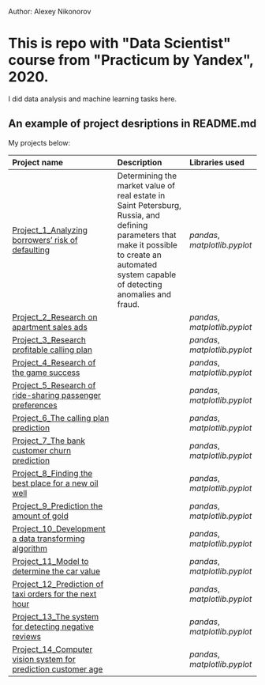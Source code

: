 Author: Alexey Nikonorov <br />

# This is repo with "Data Scientist" course from "Practicum by Yandex", 2020.

I did data analysis and machine learning tasks here.

## An example of project desriptions in README.md

My projects below:

| Project name | Description | Libraries used | 
| :---------------------- | :---------------------- | :---------------------- |
| [Project_1_Analyzing borrowers’ risk of defaulting](real_estate) | Determining the market value of real estate in Saint Petersburg, Russia, and defining parameters that make it possible to create an automated system capable of detecting anomalies and fraud. | *pandas*, *matplotlib.pyplot* |
| [Project_2_Research on apartment sales ads](real_estate) |  | *pandas*, *matplotlib.pyplot* |
| [Project_3_Research profitable calling plan](real_estate) |  | *pandas*, *matplotlib.pyplot* |
| [Project_4_Research of the game success](real_estate) |  | *pandas*, *matplotlib.pyplot* |
| [Project_5_Research of ride-sharing passenger preferences](real_estate) |  | *pandas*, *matplotlib.pyplot* |
| [Project_6_The calling plan prediction](real_estate) |  | *pandas*, *matplotlib.pyplot* |
| [Project_7_The bank customer churn prediction](real_estate) |  | *pandas*, *matplotlib.pyplot* |
| [Project_8_Finding the best place for a new oil well](real_estate) |  | *pandas*, *matplotlib.pyplot* |
| [Project_9_Prediction the amount of gold](real_estate) |  | *pandas*, *matplotlib.pyplot* |
| [Project_10_Development a data transforming algorithm](real_estate) |  | *pandas*, *matplotlib.pyplot* |
| [Project_11_Model to determine the car value](real_estate) |  | *pandas*, *matplotlib.pyplot* |
| [Project_12_Prediction of taxi orders for the next hour](real_estate) |  | *pandas*, *matplotlib.pyplot* |
| [Project_13_The system for detecting negative reviews](real_estate) |  | *pandas*, *matplotlib.pyplot* |
| [Project_14_Computer vision system for prediction customer age](real_estate) |  | *pandas*, *matplotlib.pyplot* |
